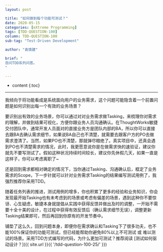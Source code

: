 ```yaml
---
layout: post

title: "如何做到每个功能可测试？"
date: 2020-05-15
categories: [eXtreme Programming]
tags: [TDD-QUESTION-100]
column: TDD-QUESTION-100
sub-tag: "Test-Driven Development"

author: "袁慎建"

brief: "
百问TDD系列问答。
"

---
```


* content
{:toc}

---

我倾向于将功能看成是系统面向用户的业务需求，这个问题可能隐含着一个前置问题是如何识别出每一个有效的业务场景？

要识别出有效的业务场景，你可以通过对对业务需求做Tasking，来梳理你对需求的理解，并做到结果可视化，方便你跟业务人员沟通确认。在ThoughtWorks敏捷交付团队中，通常开发人员面对的直接业务方是团队内部的BA，所以你可以直接去跟BA去确认需求细节，如果说BA自己也不清楚，就需要去跟客户方的PO去做需求澄清了。当然，如果PO也不清楚，那就弹尽粮绝了。真实项目中，还真会遇到PO也不清楚需求的情况，此时，我更愿意说你是在做需求快的速验证，建议你就先不要写测试了。假如这种状况持续时间较长，建议你先休假几天，如果一直是这样子，你可以考虑离职了~

还是回到需求都相对确定的情况下，当你通过Tasking、沟通确认后，框定了业务需求的Scope，下一步针就可以针对业务需求Tasking的结果编写测试用例了，我强烈推荐你采用TDD。

随着任务列表的推进，测试用例的增多，你也积累了更多的经验和业务知识，你会发现最开始Tasking也有未考虑到的场景或考虑有偏差的场景，遇到这种你不要惊讶、心生疑虑，敏捷本身就提倡从实践中获得反馈并做出及时的调整，一开始不需要十全十美的设计，在过程中获得有效反馈后（确认需求细节无误），调整更新Tasking结果即可，然后再回到你原有的开发节奏中。

铺垫了这么久，回到问题本身，即便你在需求确认和Tasking下了很多功夫，也不能100%保证你的功能可测试，但已经能帮助你避免80%以上不可测试 或 难以测试的场景。采用TDD方式编写的代码，为什么更加可测试？推荐阅读 [测试如何驱动设计？]({{ site.url }}{{ '/tdd-question-100-25/' }})
